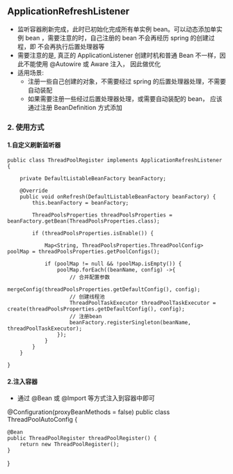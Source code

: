 ## ApplicationRefreshListener
* 监听容器刷新完成，此时已初始化完成所有单实例 bean。可以动态添加单实例 bean ，需要注意的时，自己注册的 bean 不会再经历 spring 的创建过程，即 不会再执行后置处理器等
* 需要注意的是, 真正的 ApplicationListener 创建时机和普通 Bean 不一样，因此不能使用 @Autowire 或 Aware 注入， 因此做优化 
* 适用场景:
    * 注册一些自己创建的对象，不需要经过 spring 的后置处理器处理，不需要自动装配
    * 如果需要注册一些经过后置处理器处理，或需要自动装配的 bean， 应该通过注册 BeanDefinition 方式添加

### 2. 使用方式

#### 1.自定义刷新监听器

```
public class ThreadPoolRegister implements ApplicationRefreshListener {

    private DefaultListableBeanFactory beanFactory;

    @Override
    public void onRefresh(DefaultListableBeanFactory beanFactory) {
        this.beanFactory = beanFactory;

        ThreadPoolsProperties threadPoolsProperties = beanFactory.getBean(ThreadPoolsProperties.class);

        if (threadPoolsProperties.isEnable()) {

            Map<String, ThreadPoolsProperties.ThreadPoolConfig> poolMap = threadPoolsProperties.getPoolConfigs();

            if (poolMap != null && !poolMap.isEmpty()) {
                poolMap.forEach((beanName, config) ->{
                    // 合并配置参数
                    mergeConfig(threadPoolsProperties.getDefaultConfig(), config);
                    // 创建线程池
                    ThreadPoolTaskExecutor threadPoolTaskExecutor = create(threadPoolsProperties.getDefaultConfig(), config);
                    // 注册bean
                    beanFactory.registerSingleton(beanName, threadPoolTaskExecutor);
                });
            }
        }
    }

}

```

#### 2.注入容器
* 通过 @Bean 或 @Import 等方式注入到容器中即可

@Configuration(proxyBeanMethods = false)
public class ThreadPoolAutoConfig {

    @Bean
    public ThreadPoolRegister threadPoolRegister() {
        return new ThreadPoolRegister();
    }

}
```